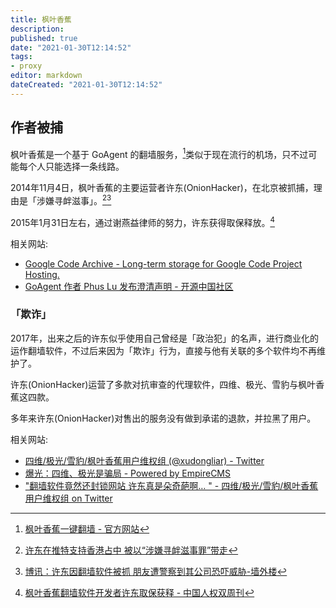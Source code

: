 ```yaml
---
title: 枫叶香蕉
description:
published: true
date: "2021-01-30T12:14:52"
tags:
- proxy
editor: markdown
dateCreated: "2021-01-30T12:14:52"
---
```


## 作者被捕

枫叶香蕉是一个基于 GoAgent 的翻墙服务，[^mb_agent_op]类似于现在流行的机场，只不过可能每个人只能选择一条线路。

[^mb_agent_op]: [枫叶香蕉一键翻墙 - 官方网站](https://web.archive.org/web/20140417094119/http://onionhacker.github.io/)

2014年11月4日，枫叶香蕉的主要运营者许东(OnionHacker)，在北京被抓捕，理由是「涉嫌寻衅滋事」。[^mb_agent_ip0][^mb_agent_ip1]

[^mb_agent_ip0]: [许东在推特支持香港占中 被以“涉嫌寻衅滋事罪”带走](https://web.archive.org/web/20200502085116/https://www.rfa.org/mandarin/Xinwen/jyxw-11112014162707.html)

[^mb_agent_ip1]: [博讯：许东因翻墙软件被抓 朋友遭警察到其公司恐吓威胁-墙外楼](https://web.archive.org/web/20150530032806/http://www.letscorp.net/archives/80338)

2015年1月31日左右，通过谢燕益律师的努力，许东获得取保释放。[^mb_agent_rob]

[^mb_agent_rob]: [枫叶香蕉翻墙软件开发者许东取保获释 - 中国人权双周刊](https://web.archive.org/web/20181111160353/http://biweeklyarchive.hrichina.org/repost/25079.html)

相关网站:

+ [Google Code Archive - Long-term storage for Google Code Project Hosting.](https://web.archive.org/web/20161231073541/https://code.google.com/archive/p/maplebanana-agent/)
+ [GoAgent 作者 Phus Lu 发布澄清声明 - 开源中国社区](https://web.archive.org/web/20141113145142/http://www.oschina.net/news/56973/goagent-author-phuslu-statement)

### 「欺诈」

2017年，出来之后的许东似乎使用自己曾经是「政治犯」的名声，进行商业化的运作翻墙软件，不过后来因为「欺诈」行为，直接与他有关联的多个软件均不再维护了。

许东(OnionHacker)运营了多款对抗审查的代理软件，四维、极光、雪豹与枫叶香蕉这四款。

多年来许东(OnionHacker)对售出的服务没有做到承诺的退款，并拉黑了用户。

相关网站:

+ [四维/极光/雪豹/枫叶香蕉用户维权组 (@xudongliar) - Twitter](https://web.archive.org/web/20210130102549/https://twitter.com/xudongliar)
+ [爆光：四维、极光是骗局 - Powered by EmpireCMS](https://web.archive.org/web/20210130102530/https://www.freefq.com/e/wap/show.php?classid=7&id=4540)
+ ["翻墙软件竟然还封锁网站 许东真是朵奇葩啊… " - 四维/极光/雪豹/枫叶香蕉用户维权组 on Twitter](https://web.archive.org/web/20210130102721/https://twitter.com/xudongliar/status/885113999829770240)
